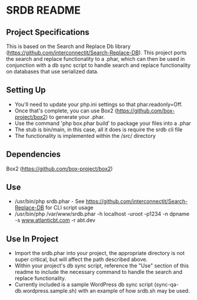 SRDB README
=================


Project Specifications
----------------------
This is based on the Search and Replace Db library (https://github.com/interconnectit/Search-Replace-DB). This project ports the search and replace functionality to a .phar, which can then be used in conjunction with a db sync script to handle search and replace functionality on databases that use serialized data.

Setting Up
-------------
* You'll need to update your php.ini settings so that phar.readonly=Off.
* Once that's complete, you can use Box2 (https://github.com/box-project/box2) to generate your .phar.
* Use the command 'php box.phar build' to package your files into a .phar
* The stub is bin/main, in this case, all it does is require the srdb cli file
* The functionality is implemented within the /src/ directory


Dependencies
------------

Box2 (https://github.com/box-project/box2)

Use
------------
* /usr/bin/php srdb.phar <args> - See https://github.com/interconnectit/Search-Replace-DB for CLI script usage
* /usr/bin/php /var/www/srdb.phar -h localhost -uroot -p1234 -n dpname -s www.atlanticbt.com -r abt.dev

Use In Project
------------
* Import the srdb.phar into your project, the appropriate directory is not super critical, but will affect the path described above.
* Within your project's db sync script, reference the "Use" section of this readme to include the necessary command to handle the search and replace functionality.
* Currently included is a sample WordPress db sync script (sync-qa-db.wordpress.sample.sh) with an example of how srdb.sh may be used.
